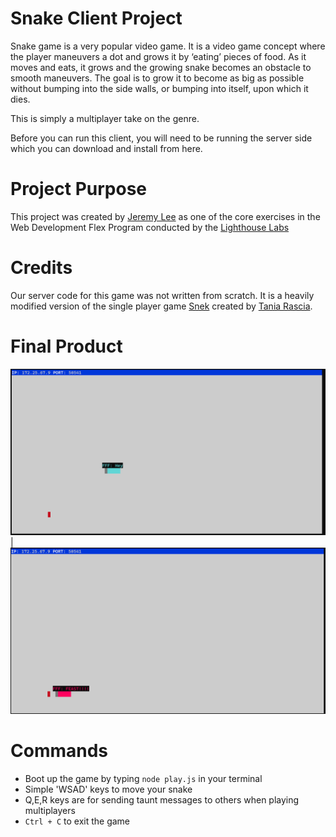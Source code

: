 # Snake Client Project

Snake game is a very popular video game. It is a video game concept where the player maneuvers a dot and grows it by ‘eating’ pieces of food. As it moves and eats, it grows and the growing snake becomes an obstacle to smooth maneuvers. The goal is to grow it to become as big as possible without bumping into the side walls, or bumping into itself, upon which it dies.

This is simply a multiplayer take on the genre.

Before you can run this client, you will need to be running the server side which you can download and install from here. 

# Project Purpose

This project was created by [Jeremy Lee](https://github.com/Jeremylee0615) as one of the core exercises in the Web Development Flex Program conducted by the [Lighthouse Labs](https://github.com/lighthouse-labs)  

# Credits

Our server code for this game was not written from scratch. It is a heavily modified version of the single player game [Snek](https://github.com/taniarascia/snek) created by [Tania Rascia](https://github.com/taniarascia). 

# Final Product
![](https://github.com/Jeremylee0615/snake-client/blob/master/Images/snake%20game%20showcase%201.PNG) | ![](https://github.com/Jeremylee0615/snake-client/blob/master/Images/snake%20game%20showcase%202.PNG)

# Commands

- Boot up the game by typing `node play.js` in your terminal
- Simple 'WSAD' keys to move your snake
- Q,E,R keys are for sending taunt messages to others when playing multiplayers
- `Ctrl + C` to exit the game
